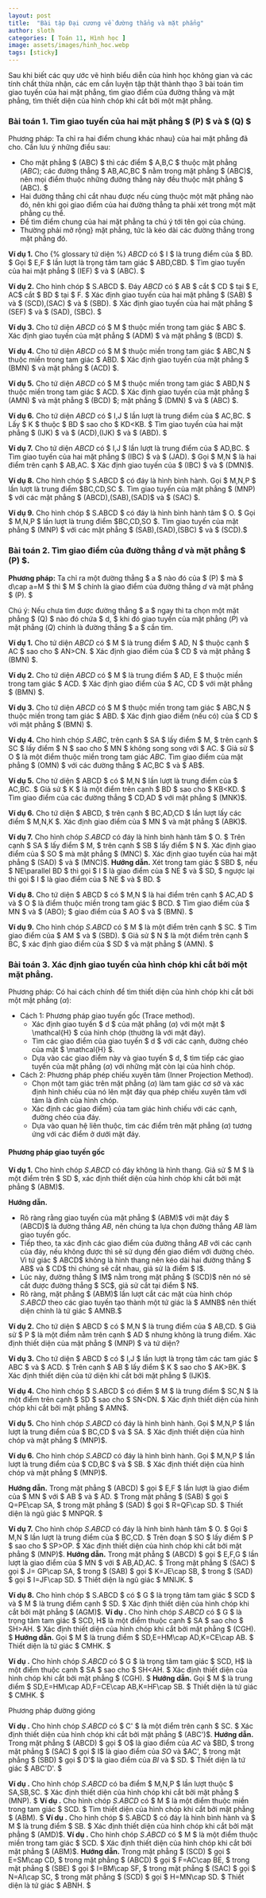 ```yaml
---
layout: post
title:  "Bài tập Đại cương về đường thẳng và mặt phẳng"
author: sloth
categories: [ Toán 11, Hình học ]
image: assets/images/hinh_hoc.webp
tags: [sticky]
---
```

Sau khi biết các quy ước vẽ hình biểu diễn của hình học không gian và các tính chất thừa nhận, các em cần luyện tập thật thành thạo 3 bài toán tìm giao tuyến của hai mặt phẳng, tìm giao điểm của đường thẳng và mặt phẳng, tìm thiết diện của hình chóp khi cắt bởi một mặt phẳng.

### Bài toán 1. Tìm giao tuyến của hai mặt phẳng $ (P) $ và $ (Q) $

Phương pháp: Ta chỉ ra hai điểm chung khác nhau} của hai mặt phẳng đã cho. Cần lưu ý những điều sau:

- Cho mặt phẳng $ (ABC) $ thì các điểm $ A,B,C $ thuộc mặt phẳng $(ABC);$ các đường thẳng $ AB,AC,BC $ nằm trong mặt phẳng $ (ABC)$, nên mọi điểm thuộc những đường thẳng này đều thuộc mặt phẳng $ (ABC). $
- Hai đường thẳng chỉ cắt nhau được nếu cùng thuộc một mặt phẳng nào đó, nên khi gọi giao điểm của hai đường thẳng ta phải xét trong một mặt phẳng cụ thể. 
- Để tìm điểm chung của hai mặt phẳng ta chú ý tới tên gọi của chúng.
- Thường phải mở rộng} mặt phẳng, tức là kéo dài các đường thẳng trong mặt phẳng đó.

**Ví dụ 1.** Cho {% glossary tứ diện %} $ABCD$ có $ I $ là trung điểm của $ BD. $ Gọi $ E,F $ lần lượt là trọng tâm tam giác $ ABD,CBD. $ Tìm giao tuyến của hai mặt phẳng $ (IEF) $ và $ (ABC). $

**Ví dụ 2.** Cho hình chóp $ S.ABCD $. Đáy $ABCD$ có $ AB $ cắt $ CD $ tại $ E, AC$ cắt $ BD $ tại $ F. $ Xác định giao tuyến của hai mặt phẳng $ (SAB) $ và $ (SCD),(SAC) $ và $ (SBD). $ Xác định giao tuyến của hai mặt phẳng $ (SEF) $ và $ (SAD), (SBC). $

**Ví dụ 3.** Cho tứ diện $ABCD$ có $ M $ thuộc miền trong tam giác $ ABC $. Xác định giao tuyến của mặt phẳng $ (ADM) $ và mặt phẳng $ (BCD) $.

**Ví dụ 4.** Cho tứ diện $ABCD$ có $ M $ thuộc miền trong tam giác $ ABC,N $ thuộc miền trong tam giác $ ABD. $ Xác định giao tuyến của mặt phẳng $ (BMN) $ và mặt phẳng $ (ACD) $.

**Ví dụ 5.** Cho tứ diện $ABCD$ có $ M $ thuộc miền trong tam giác $ ABD,N $ thuộc miền trong tam giác $ ACD. $ Xác định giao tuyến của mặt phẳng $ (AMN) $ và mặt phẳng $ (BCD) $; mặt phẳng $ (DMN) $ và $ (ABC) $.

**Ví dụ 6.** Cho tứ diện $ABCD$ có $ I,J $ lần lượt là trung điểm của $ AC,BC. $ Lấy $ K $ thuộc $ BD $ sao cho $ KD<KB. $ Tìm giao tuyến của hai mặt phẳng $ (IJK) $ và $ (ACD),(IJK) $ và $ (ABD). $

**Ví dụ 7.** Cho tứ diện $ABCD$ có $ I,J $ lần lượt là trung điểm của $ AD,BC. $ Tìm giao tuyến của hai mặt phẳng $ (IBC) $ và $ (JAD). $ Gọi $ M,N $ là hai điểm trên cạnh $ AB,AC. $ Xác định giao tuyến của $ (IBC) $ và $ (DMN)$.

**Ví dụ 8.** Cho hình chóp $ S.ABCD $ có đáy là hình bình hành. Gọi $ M,N,P $ lần lượt là trung điểm $BC,CD,SC $. Tìm giao tuyến của mặt phẳng $ (MNP) $ với các mặt phẳng $ (ABCD),(SAB),(SAD)$ và $ (SAC) $.

**Ví dụ 9.** Cho hình chóp $ S.ABCD $ có đáy là hình bình hành tâm $ O. $ Gọi $ M,N,P $ lần lượt là trung điểm $BC,CD,SO $. Tìm giao tuyến của mặt phẳng $ (MNP) $ với các mặt phẳng $ (SAB),(SAD),(SBC) $ và $ (SCD).$

### Bài toán 2. Tìm giao điểm của đường thẳng $d$ và mặt phẳng $ (P) $.

**Phương pháp:** Ta chỉ ra một đường thẳng $ a $ nào đó của $ (P) $ mà $ d\cap a=M $ thì $ M $ chính là giao điểm của đường thẳng $d$ và mặt phẳng $ (P). $

Chú ý: Nếu chưa tìm được đường thẳng $ a $ ngay thì ta chọn một mặt phẳng $ (Q) $ nào đó chứa $ d, $ khi đó giao tuyến của mặt phẳng $(P)$ và mặt phẳng $(Q)$ chính là đường thẳng $ a $ cần tìm.

**Ví dụ 1.** Cho tứ diện $ABCD$ có $ M $ là trung điểm $ AD, N $ thuộc cạnh $ AC $ sao cho $ AN>CN. $ Xác định giao điểm của $ CD $ và mặt phẳng $ (BMN) $.

**Ví dụ 2.** Cho tứ diện $ABCD$ có $ M $ là trung điểm $ AD, E $ thuộc miền trong tam giác $ ACD. $ Xác định giao điểm của $ AC, CD $ với mặt phẳng $ (BMN) $.

**Ví dụ 3.** Cho tứ diện $ABCD$ có $ M $ thuộc miền trong tam giác $ ABC,N $ thuộc miền trong tam giác $ ABD. $ Xác định giao điểm (nếu có) của $ CD $ với mặt phẳng $ (BMN) $.

**Ví dụ 4.** Cho hình chóp $S.ABC$, trên cạnh $ SA $ lấy điểm $ M, $ trên cạnh $ SC $ lấy điểm $ N $ sao cho $ MN $ không song song với $ AC. $ Giả sử $ O $ là một điểm thuộc miền trong tam giác $ABC$. Tìm giao điểm của mặt phẳng $ (OMN) $ với các đường thẳng $ AC,BC $ và $ AB$.

**Ví dụ 5.** Cho tứ diện $ ABCD $ có $ M,N $ lần lượt là trung điểm của $ AC,BC. $ Giả sử $ K $ là một điểm trên cạnh $ BD $ sao cho $ KB<KD. $ Tìm giao điểm của các đường thẳng $ CD,AD $ với mặt phẳng $ (MNK)$.

**Ví dụ 6.** Cho tứ diện $ ABCD, $ trên cạnh $ BC,AD,CD $ lần lượt lấy các điểm $ M,N,K $. Xác định giao điểm của $ MN $ và mặt phẳng $ (ABK)$.

**Ví dụ 7.** Cho hình chóp $S.ABCD$ có đáy là hình bình hành tâm $ O. $ Trên cạnh $ SA $ lấy điểm $ M, $ trên cạnh $ SB $ lấy điểm $ N $. Xác định giao điểm của $ SO $ mà mặt phẳng $ (MNC) $. Xác định giao tuyến của hai mặt phẳng $ (SAD) $ và $ (MNC)$.
**Hướng dẫn.**  Xét trong tam giác $ SBD $, nếu $ NE\parallel BD $ thì gọi $ I $ là giao điểm của $ NE $ và $ SD, $ ngược lại thì gọi $ I $ là giao điểm của $ NE $ và $ BD. $

**Ví dụ 8.** Cho tứ diện $ ABCD $ có $ M,N $ là hai điểm trên cạnh $ AC,AD $ và $ O $ là điểm thuộc miền trong tam giác $ BCD. $ Tìm giao điểm của $ MN $ và $ (ABO); $ giao điểm của $ AO $ và $ (BMN). $

**Ví dụ 9.** Cho hình chóp $S.ABCD$ có $ M $ là một điểm trên cạnh $ SC. $ Tìm giao điểm của $ AM $ và $ (SBD). $ Giả sử $ N $ là một điểm trên cạnh $ BC, $ xác định giao điểm của $ SD $ và mặt phẳng $ (AMN). $

### Bài toán 3. Xác định giao tuyến của hình chóp khi cắt bởi một mặt phẳng.

Phương pháp: Có hai cách chính để tìm thiết diện của hình chóp khi cắt bởi một mặt phẳng $(\alpha)$: 

- Cách 1: Phương pháp giao tuyến gốc (Trace method).
  - Xác định giao tuyến $ d $ của mặt phẳng $(\alpha)$ với một mặt $ \mathcal{H} $ của hình chóp (thường là với mặt đáy).
  - Tìm các giao điểm của giao tuyến $ d $ với các cạnh, đường chéo của mặt $ \mathcal{H} $.
  - Dựa vào các giao điểm này và giao tuyến $ d, $ tìm tiếp các giao tuyến của mặt phẳng $(\alpha)$ với những mặt còn lại của hình chóp. 
- Cách 2: Phương pháp phép chiếu xuyên tâm (Inner Projection Method). 
  - Chọn một tam giác trên mặt phẳng $(\alpha)$ làm tam giác cơ sở và xác định hình chiếu của nó lên mặt đáy qua phép chiếu xuyên tâm với tâm là đỉnh của hình chóp.
  - Xác định các giao điểm} của tam giác hình chiếu với các cạnh, đường chéo của đáy.
  - Dựa vào quan hệ liên thuộc, tìm các điểm trên mặt phẳng $(\alpha)$ tương ứng với các điểm ở dưới mặt đáy.

#### Phương pháp giao tuyến gốc

**Ví dụ 1.** Cho hình chóp $S.ABCD$ có đáy không là hình thang. Giả sử $ M $ là một điểm trên $ SD $, xác định thiết diện của hình chóp khi cắt bởi mặt phẳng $ (ABM)$.

**Hướng dẫn.**

- Rõ ràng rằng giao tuyến của mặt phẳng $ (ABM)$ với mặt đáy $ (ABCD)$ là đường thẳng $AB$, nên chúng ta lựa chọn đường thẳng $AB$ làm giao tuyến gốc.
- Tiếp theo, ta xác định các giao điểm của đường thẳng $AB$ với các cạnh của đáy, nếu không được thì sẽ sử dụng đến giao điểm với đường chéo. Vì tứ giác $ ABCD$ không là hình thang nên kéo dài hai đường thẳng $ AB$ và $ CD$ thì chúng sẽ cắt nhau, giả sử là điểm $ I$.
- Lúc này, đường thẳng $ IM$ nằm trong mặt phẳng $ (SCD)$ nên nó sẽ cắt được đường thẳng $ SC$, giả sử cắt tại điểm $ N$.
- Rõ ràng, mặt phẳng $ (ABM)$ lần lượt cắt các mặt của hình chóp $S.ABCD$ theo các giao tuyến tạo thành một tứ giác là $ AMNB$ nên thiết diện chính là tứ giác $ AMNB.$		

**Ví dụ 2.** Cho tứ diện $ ABCD $ có $ M,N $ là trung điểm của $ AB,CD. $ Giả sử $ P $ là một điểm nằm trên cạnh $ AD $ nhưng không là trung điểm. Xác định thiết diện của mặt phẳng $ (MNP) $ và tứ diện?

**Ví dụ 3.** Cho tứ diện $ ABCD $ có $ I,J $ lần lượt là trọng tâm các tam giác $ ABC $ và $ ACD. $ Trên cạnh $ AB $ lấy điểm $ K $ sao cho $ AK>BK. $ Xác định thiết diện của tứ diện khi cắt bởi mặt phẳng $ (IJK)$.

**Ví dụ 4.** Cho hình chóp $ S.ABCD $ có điểm $ M $ là trung điểm $ SC,N $ là một điểm trên cạnh $ SD $ sao cho $ SN<DN. $ Xác định thiết diện của hình chóp khi cắt bởi mặt phẳng $ AMN$.

**Ví dụ 5.** Cho hình chóp $S.ABCD$ có đáy là hình bình hành. Gọi $ M,N,P $ lần lượt là trung điểm của $ BC,CD $ và $ SA. $ Xác định thiết diện của hình chóp và mặt phẳng $ (MNP)$.

**Ví dụ 6.** Cho hình chóp $S.ABCD$ có đáy là hình bình hành. Gọi $ M,N,P $ lần lượt là trung điểm của $ CD,BC $ và $ SB. $ Xác định thiết diện của hình chóp và mặt phẳng $ (MNP)$.

**Hướng dẫn.** Trong mặt phẳng $ (ABCD) $ gọi $ E,F $ lần lượt là giao điểm của $ MN $ với $ AB $ và $ AD. $ Trong mặt phẳng $ (SAB) $ gọi $ Q=PE\cap SA, $ trong mặt phẳng $ (SAD) $ gọi $ R=QF\cap SD. $ Thiết diện là ngũ giác $ MNPQR. $

**Ví dụ 7.** Cho hình chóp $S.ABCD$ có đáy là hình bình hành tâm $ O. $ Gọi $ M,N $ lần lượt là trung điểm của $ BC,CD. $ Trên đoạn $ SO $ lấy điểm $ P $ sao cho $ SP>OP. $ Xác định thiết diện của hình chóp khi cắt bởi mặt phẳng $ (MNP)$.
	**Hướng dẫn.** 
			Trong mặt phẳng $ (ABCD) $ gọi $ E,F,G $ lần lượt là giao điểm của $ MN $ với $ AB,AD,AC. $ Trong mặt phẳng $ (SAC) $ gọi $ J= GP\cap SA, $ trong $ (SAB) $ gọi $ K=JE\cap SB, $ trong $ (SAD) $ gọi $ I=JF\cap SD. $ Thiết diện là ngũ giác $ MNIJK. $
		
**Ví dụ 8.** Cho hình chóp $ S.ABCD $ có $ G $ là trọng tâm tam giác $ SCD $ và $ M $ là trung điểm cạnh $ SD. $ Xác định thiết diện của hình chóp khi cắt bởi mặt phẳng $ (AGM)$.
**Ví dụ .** Cho hình chóp $S.ABCD$ có $ G $ là trọng tâm tam giác $ SCD, H$ là một điểm thuộc cạnh $ SA $ sao cho $ SH>AH. $ Xác định thiết diện của hình chóp khi cắt bởi mặt phẳng $ (CGH). $
	**Hướng dẫn.** 
			Gọi $ M $ là trung điểm $ SD,E=HM\cap AD,K=CE\cap AB. $ Thiết diện là tứ giác $ CMHK. $
		
**Ví dụ .** Cho hình chóp $S.ABCD$ có $ G $ là trọng tâm tam giác $ SCD, H$ là một điểm thuộc cạnh $ SA $ sao cho $ SH<AH. $ Xác định thiết diện của hình chóp khi cắt bởi mặt phẳng $ (CGH). $
	**Hướng dẫn.** 
			Gọi $ M $ là trung điểm $ SD,E=HM\cap AD,F=CE\cap AB,K=HF\cap SB. $ Thiết diện là tứ giác $ CMHK. $

Phương pháp đường gióng
	
**Ví dụ .** Cho hình chóp $S.ABCD$ có $ C' $ là một điểm trên cạnh $ SC. $ Xác định thiết diện của hình chóp khi cắt bởi mặt phẳng $ (ABC')$.
	**Hướng dẫn.** 
			Trong mặt phẳng $ (ABCD) $ gọi $ O$ là giao điểm của $AC$ và $BD, $ trong mặt phẳng $ (SAC) $ gọi $ I$ là giao điểm của $SO$ và $AC', $ trong mặt phẳng $ (SBD) $ gọi $ D'$ là giao điểm của $BI$ và $ SD. $ Thiết diện là tứ giác $ ABC'D'. $
		
**Ví dụ .** Cho hình chóp $S.ABCD$ có ba điểm $ M,N,P $ lần lượt thuộc $ SA,SB,SC. $ Xác định thiết diện của hình chóp khi cắt bởi mặt phẳng $ (MNP). $
**Ví dụ .** Cho hình chóp $S.ABCD$ có $ M $ là một điểm thuộc miền trong tam giác $ SCD. $ Tìm thiết diện của hình chóp khi cắt bởi mặt phẳng $ (ABM). $
**Ví dụ .** Cho hình chóp $ S.ABCD $ có đáy là hình bình hành và $ M $ là trung điểm $ SB. $ Xác định thiết diện của hình chóp khi cắt bởi mặt phẳng $ (AMD)$.
**Ví dụ .** Cho hình chóp $S.ABCD$ có $ M $ là một điểm thuộc miền trong tam giác $ SCD. $ Xác định thiết diện của hình chóp khi cắt bởi mặt phẳng $ (ABM)$.
**Hướng dẫn.** Trong mặt phẳng $ (SCD) $ gọi $ E=SM\cap CD, $ trong mặt phẳng $ (ABCD) $ gọi $ F=AC\cap BE, $ trong mặt phẳng $ (SBE) $ gọi $ I=BM\cap SF, $ trong mặt phẳng $ (SAC) $ gọi $ N=AI\cap SC, $ trong mặt phẳng $ (SCD) $ gọi $ H=MN\cap SD. $ Thiết diện là tứ giác $ ABNH. $
